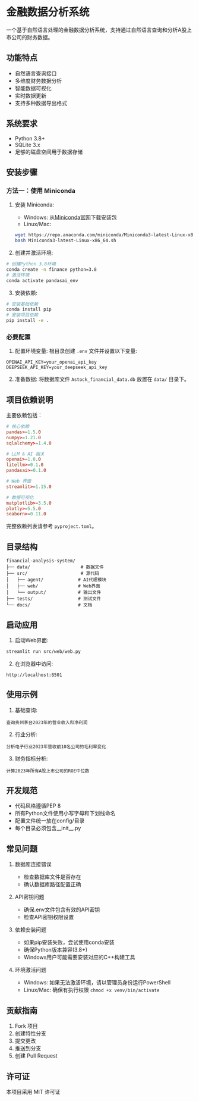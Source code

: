 # 金融数据分析系统

一个基于自然语言处理的金融数据分析系统，支持通过自然语言查询和分析A股上市公司的财务数据。

## 功能特点

- 自然语言查询接口
- 多维度财务数据分析
- 智能数据可视化
- 实时数据更新
- 支持多种数据导出格式

## 系统要求

- Python 3.8+
- SQLite 3.x
- 足够的磁盘空间用于数据存储

## 安装步骤

### 方法一：使用 Miniconda

1. 安装 Miniconda:
   - Windows: 从[Miniconda官网](https://docs.conda.io/en/latest/miniconda.html)下载安装包
   - Linux/Mac:
   ```bash
   wget https://repo.anaconda.com/miniconda/Miniconda3-latest-Linux-x86_64.sh
   bash Miniconda3-latest-Linux-x86_64.sh
   ```

2. 创建并激活环境:
```bash
# 创建Python 3.8环境
conda create -n finance python=3.8
# 激活环境
conda activate pandasai_env
```

3. 安装依赖:
```bash
# 安装基础依赖
conda install pip
# 安装项目依赖
pip install -e .
```

### 必要配置

1. 配置环境变量:
根目录创建 `.env` 文件并设置以下变量:
```
OPENAI_API_KEY=your_openai_api_key
DEEPSEEK_API_KEY=your_deepseek_api_key
```

2. 准备数据:
将数据库文件 `Astock_financial_data.db` 放置在 `data/` 目录下。

## 项目依赖说明

主要依赖包括：

```toml
# 核心依赖
pandas>=1.5.0
numpy>=1.21.0
sqlalchemy>=1.4.0

# LLM & AI 相关
openai>=1.0.0
litellm>=0.1.0
pandasai>=0.1.0

# Web 界面
streamlit>=1.15.0

# 数据可视化
matplotlib>=3.5.0
plotly>=5.5.0
seaborn>=0.11.0
```

完整依赖列表请参考 `pyproject.toml`。

## 目录结构

```
financial-analysis-system/
├── data/                   # 数据文件
├── src/                    # 源代码
│   ├── agent/             # AI代理模块
│   ├── web/               # Web界面
│   └── output/            # 输出文件
├── tests/                 # 测试文件
└── docs/                  # 文档
```

## 启动应用

1. 启动Web界面:
```bash
streamlit run src/web/web.py
```

2. 在浏览器中访问:
```
http://localhost:8501
```

## 使用示例

1. 基础查询:
```
查询贵州茅台2023年的营业收入和净利润
```

2. 行业分析:
```
分析电子行业2023年营收前10名公司的毛利率变化
```

3. 财务指标分析:
```
计算2023年所有A股上市公司的ROE中位数
```

## 开发规范

- 代码风格遵循PEP 8
- 所有Python文件使用小写字母和下划线命名
- 配置文件统一放在config/目录
- 每个目录必须包含__init__.py

## 常见问题

1. 数据库连接错误
   - 检查数据库文件是否存在
   - 确认数据库路径配置正确

2. API密钥问题
   - 确保.env文件包含有效的API密钥
   - 检查API密钥权限设置

3. 依赖安装问题
   - 如果pip安装失败，尝试使用conda安装
   - 确保Python版本兼容(3.8+)
   - Windows用户可能需要安装对应的C++构建工具

4. 环境激活问题
   - Windows: 如果无法激活环境，请以管理员身份运行PowerShell
   - Linux/Mac: 确保有执行权限 `chmod +x venv/bin/activate`

## 贡献指南

1. Fork 项目
2. 创建特性分支
3. 提交更改
4. 推送到分支
5. 创建 Pull Request

## 许可证

本项目采用 MIT 许可证
